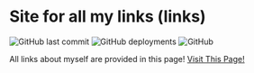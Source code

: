 # Site for all my links (links)
![GitHub last commit](https://img.shields.io/github/last-commit/Jerit3787/links) ![GitHub deployments](https://img.shields.io/github/deployments/Jerit3787/links/github-pages) ![GitHub](https://img.shields.io/github/license/Jerit3787/links)

All links about myself are provided in this page!  [Visit This Page!](https://jerit3787.github.io/links)

